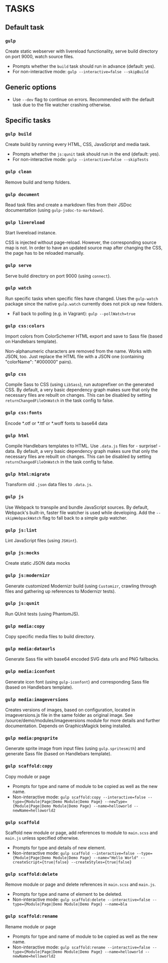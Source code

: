 # TASKS

## Default task

### `gulp`
Create static webserver with livereload functionality, serve build directory on port 9000, watch source files.

* Prompts whether the `build` task should run in advance (default: yes).
* For non-interactive mode: `gulp --interactive=false --skipBuild`

## Generic options

* Use `--dev` flag to continue on errors. Recommended with the default task due to the file watcher crashing otherwise.

## Specific tasks

### `gulp build`
Create build by running every HTML, CSS, JavaScript and media task.

* Prompts whether the `js:qunit` task should run in the end (default: yes).
* For non-interactive mode: `gulp --interactive=false --skipTests`

### `gulp clean`
Remove build and temp folders.

### `gulp document`
Read task files and create a markdown files from their JSDoc documentation (using `gulp-jsdoc-to-markdown`).

### `gulp livereload`
Start livereload instance.

CSS is injected without page-reload. However, the corresponding source map is not.
In order to have an updated source map after changing the CSS, the page has to be reloaded manually.

### `gulp serve`
Serve build directory on port 9000 (using `connect`).

### `gulp watch`
Run specific tasks when specific files have changed. Uses the `gulp-watch` package since the native `gulp.watch` currently does not pick up new folders.

* Fall back to polling (e.g. in Vagrant): `gulp --pollWatch=true`

### `gulp css:colors`
Import colors from ColorSchemer HTML export and save to Sass file (based on Handlebars template).

Non-alphanumeric characters are removed from the name.
Works with JSON, too. Just replace the HTML file with a JSON one (containing "colorName": "#000000" pairs).

### `gulp css`
Compile Sass to CSS (using `LibSass`), run autoprefixer on the generated CSS.
By default, a very basic dependency graph makes sure that only the necessary files are rebuilt on changes. This can be disabled by setting `returnChangedFileOnWatch` in the task config to false.

### `gulp css:fonts`
Encode *.otf or *.ttf or *.woff fonts to base64 data

### `gulp html`
Compile Handlebars templates to HTML. Use `.data.js` files for - surprise! - data.
By default, a very basic dependency graph makes sure that only the necessary files are rebuilt on changes. This can be disabled by setting `returnChangedFileOnWatch` in the task config to false.

### `gulp html:migrate`
Transform old `.json` data files to `.data.js`.

### `gulp js`
Use Webpack to transpile and bundle JavaScript sources. By default, Webpack's built-in, faster file watcher is used while developing. Add the `--skipWebpackWatch` flag to fall back to a simple gulp watcher.

### `gulp js:lint`
Lint JavaScript files (using `JSHint`).

### `gulp js:mocks`
Create static JSON data mocks

### `gulp js:modernizr`
Generate customized Modernizr build (using `Customizr`, crawling through files and gathering up references to Modernizr tests).

### `gulp js:qunit`
Run QUnit tests (using PhantomJS).

### `gulp media:copy`
Copy specific media files to build directory.

### `gulp media:dataurls`
Generate Sass file with base64 encoded SVG data urls and PNG fallbacks.

### `gulp media:iconfont`
Generate icon font (using `gulp-iconfont`) and corresponding Sass file (based on Handlebars template).

### `gulp media:imageversions`
Creates versions of images, based on configuration, located in imageversions.js file in the same folder as original image. See /source/demo/modules/imageversions module for more details and further documentation.
Depends on GraphicsMagick being installed.

### `gulp media:pngsprite`
Generate sprite image from input files (using `gulp.spritesmith`) and generate Sass file (based on Handlebars template).

### `gulp scaffold:copy`
Copy module or page

* Prompts for type and name of module to be copied as well as the new name.
* Non-interactive mode: `gulp scaffold:copy --interactive=false --type={Module|Page|Demo Module|Demo Page} --newType={Module|Page|Demo Module|Demo Page} --name=helloworld --newName=helloworld2`

### `gulp scaffold`
Scaffold new module or page, add references to module to `main.scss` and `main.js` unless specified otherwise.

* Prompts for type and details of new element.
* Non-interactive mode: `gulp scaffold --interactive=false --type={Module|Page|Demo Module|Demo Page} --name="Hello World" --createScript={true|false} --createStyles={true|false}`

### `gulp scaffold:delete`
Remove module or page and delete references in `main.scss` and `main.js`.

* Prompts for type and name of element to be deleted.
* Non-interactive mode: `gulp scaffold:delete --interactive=false --type={Module|Page|Demo Module|Demo Page} --name=bla`

### `gulp scaffold:rename`
Rename module or page

* Prompts for type and name of module to be copied as well as the new name.
* Non-interactive mode: `gulp scaffold:rename --interactive=false --type={Module|Page|Demo Module|Demo Page} --name=helloworld --newName=helloworld2`
